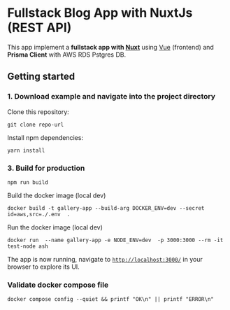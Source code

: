 # Fullstack Blog App with NuxtJs (REST API)

This app implement a **fullstack app with [Nuxt](https://nuxtjs.org//)** using [Vue](https://vuejs.org/) (frontend) and **Prisma Client** with AWS RDS Pstgres DB.

## Getting started

### 1. Download example and navigate into the project directory

Clone this repository:

```
git clone repo-url
```

Install npm dependencies:

```
yarn install
```

### 3. Build for production

```
npm run build
```

Build the docker image (local dev)

```
docker build -t gallery-app --build-arg DOCKER_ENV=dev --secret id=aws,src=./.env  .
```

Run the docker image (local dev)

```
docker run  --name gallery-app -e NODE_ENV=dev  -p 3000:3000 --rm -it test-node ash
```

The app is now running, navigate to [`http://localhost:3000/`](http://localhost:3000/) in your browser to explore its UI.

### Validate docker compose file
```
docker compose config --quiet && printf "OK\n" || printf "ERROR\n"
```
